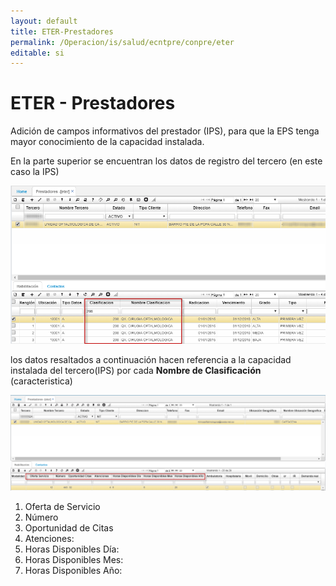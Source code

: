 ```yaml
---
layout: default
title: ETER-Prestadores
permalink: /Operacion/is/salud/ecntpre/conpre/eter
editable: si
---
```



# **ETER** - Prestadores  

Adición de campos informativos del prestador (IPS), para que la EPS tenga mayor conocimiento de la capacidad instalada.

En la parte superior se encuentran los datos de registro del tercero (en este caso la IPS)

![](eter1.png)

los datos resaltados a continuación hacen referencia a la capacidad instalada del tercero(IPS) por cada **Nombre de Clasificación** (caracteristica)

![](eter2.png)

1. Oferta de Servicio  
2. Número
3. Oportunidad de Citas
4. Atenciones:
5. Horas Disponibles Día:
6. Horas Disponibles Mes:
7. Horas Disponibles Año:







